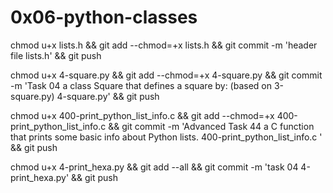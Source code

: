 # 0x06-python-classes

chmod u+x lists.h && git add --chmod=+x lists.h && git commit -m 'header file lists.h' && git push

chmod u+x 4-square.py && git add --chmod=+x 4-square.py && git commit -m 'Task 04  a class Square that defines a square by: (based on 3-square.py) 4-square.py' && git push


chmod u+x 400-print_python_list_info.c  && git add --chmod=+x 400-print_python_list_info.c  && git commit -m 'Advanced Task 44 a C function that prints some basic info about Python lists. 400-print_python_list_info.c ' && git push

chmod u+x 4-print_hexa.py && git add --all && git commit -m 'task 04 4-print_hexa.py' && git push
